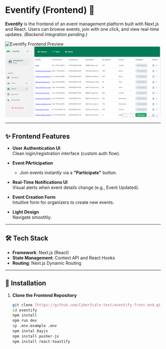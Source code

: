 # Eventify (Frontend) 🎉

**Eventify** is the frontend of an event management platform built with Next.js and React. Users can browse events, join with one click, and view real-time updates. *(Backend integration pending.)*

![Eventify Frontend Preview]() ![Screen =>](image.png)

---

## ✨ Frontend Features

- **User Authentication UI**  
  Clean login/registration interface (custom auth flow).

- **Event PArticipation**  
  - Join events instantly via a **"Participate"** button.  

- **Real-Time Notifications UI**  
  Visual alerts when event details change (e.g., Event Updated).  

- **Event Creation Form**  
  Intuitive form for organizers to create new events.  

- **Light Design**  
 Navigate smoothly.  

---

## 🛠 Tech Stack

- **Framework**: Next.js (React)  
- **State Management**: Context API and React Hooks  
- **Routing**: Next.js Dynamic Routing  
 

---

## 🚀 Installation

1. **Clone the Frontend Repository**  
   ```bash
   git clone [https://github.com/CyberScale-test/eventify-front-end.git]
   cd eventify
   npm install
   npm run dev
   cp .env.example .env 
   npm instal Dayjs
   npm install pusher-js
   npm install react-toastify
   
